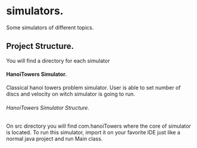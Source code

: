 # simulators.
Some simulators of different topics.

## Project Structure.
You will find a directory for each simulator

#### HanoiTowers Simulator.
Classical hanoi towers problem simulator.
User is able to set number of discs and velocity on witch simulator
is going to run.

###### HanoiTowers Simulator Structure.
On src directory you will find com.hanoiTowers where the core of simulator is located.
To run this simulator, import it on your favorite IDE just like a normal java project and
run Main class.
